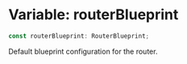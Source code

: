 # Variable: routerBlueprint

```ts
const routerBlueprint: RouterBlueprint;
```

Default blueprint configuration for the router.
